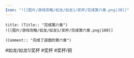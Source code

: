```yaml
---
Icon: "![[图片/游戏攻略/如龙/如龙1/奖杯/完成第六章.png|30]]"
---
```

```ad-common-bronze-trophy
title: (Title:: "完成第六章")
![[图片/游戏攻略/如龙/如龙1/奖杯/完成第六章.png|100]]

(Comment:: "完成了遊戲的第六章")
```

#如龙/如龙1/奖杯 #奖杯 #奖杯/铜
